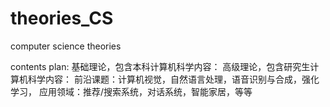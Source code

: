 # theories_CS
computer science theories

contents plan:
  基础理论，包含本科计算机科学内容：
  高级理论，包含研究生计算机科学内容：
  前沿课题：计算机视觉，自然语言处理，语音识别与合成，强化学习，
  应用领域：推荐/搜索系统，对话系统，智能家居，等等

